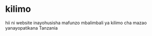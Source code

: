 # kilimo
hii ni website inayohusisha mafunzo mbalimbali ya kilimo cha mazao yanayopatikana Tanzania
